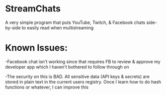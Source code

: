 # StreamChats
A very simple program that puts YouTube, Twitch, &amp; Facebook chats side-by-side to easily read when multistreaming

# Known Issues:

-Facebook chat isn't working since that requires FB to review & approve my developer app which I haven't bothered to follow through on

-The security on this is BAD. All sensitive data (API keys & secrets) are stored in plain text in the current users registry. Once I learn how to do hash functions or whatever, I can improve this
